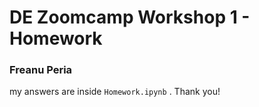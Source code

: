 
# DE Zoomcamp Workshop 1  - Homework

### Freanu Peria


my answers are inside `Homework.ipynb` . Thank you!